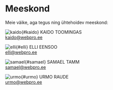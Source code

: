 # Meeskond
Meie väike, aga tegus ning ühtehoidev meeskond:

![kaido](/kaido.png){#kaido}
KAIDO TOOMINGAS<br/>
kaido@webpro.ee

![elli](/elli.png){#elli}
ELLI EENSOO<br/>
elli@webpro.ee

![samael](/samael.png){#samael}
SAMAEL TAMM<br/>
samael@webpro.ee

![urmo](/urmo.png){#urmo}
URMO RAUDE<br/>
urmo@webpro.ee

